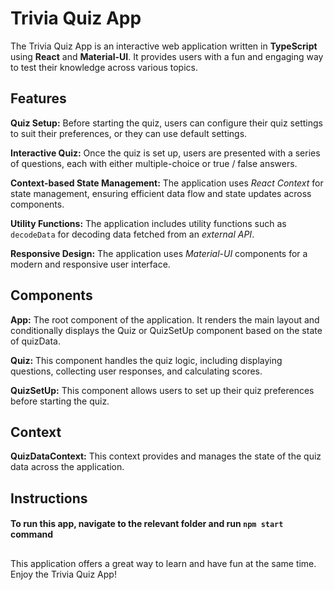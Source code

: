 # Trivia Quiz App

The Trivia Quiz App is an interactive web application written in **TypeScript** using **React** and **Material-UI**. It provides users with a fun and engaging way to test their knowledge across various topics.

## Features
**Quiz Setup:** Before starting the quiz, users can configure their quiz settings to suit their preferences, or they can use default settings.

**Interactive Quiz:** Once the quiz is set up, users are presented with a series of questions, each with either multiple-choice or true / false answers.

**Context-based State Management:** The application uses *React Context* for state management, ensuring efficient data flow and state updates across components.

**Utility Functions:** The application includes utility functions such as `decodeData` for decoding data fetched from an *external API*.

**Responsive Design:** The application uses *Material-UI* components for a modern and responsive user interface.

## Components
**App:** The root component of the application. It renders the main layout and conditionally displays the Quiz or QuizSetUp component based on the state of quizData.

**Quiz:** This component handles the quiz logic, including displaying questions, collecting user responses, and calculating scores.

**QuizSetUp:** This component allows users to set up their quiz preferences before starting the quiz.

## Context

**QuizDataContext:** This context provides and manages the state of the quiz data across the application.

## Instructions

#### To run this app, navigate to the relevant folder and run `npm start` command

##


This application offers a great way to learn and have fun at the same time. Enjoy the Trivia Quiz App!